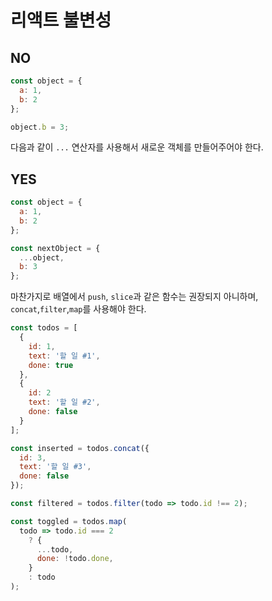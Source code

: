 # 리액트 불변성

## NO

~~~js
const object = {
  a: 1,
  b: 2
};

object.b = 3;
~~~

다음과 같이 `...` 연산자를 사용해서 새로운 객체를 만들어주어야 한다.

## YES

~~~js
const object = {
  a: 1,
  b: 2
};

const nextObject = {
  ...object,
  b: 3
};
~~~

마찬가지로 배열에서 `push`, `slice`과 같은 함수는 권장되지 아니하며, `concat`,`filter`,`map`를 사용해야 한다.

~~~js
const todos = [
  {
    id: 1,
    text: '할 일 #1',
    done: true
  },
  {
    id: 2
    text: '할 일 #2',
    done: false
  }
];

const inserted = todos.concat({
  id: 3,
  text: '할 일 #3',
  done: false
});

const filtered = todos.filter(todo => todo.id !== 2);

const toggled = todos.map(
  todo => todo.id === 2
    ? {
      ...todo,
      done: !todo.done,
    }
    : todo
);

~~~
